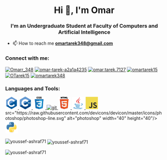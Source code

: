 <h1 align="center">Hi 👋, I'm Omar</h1>
<h3 align="center">I'm an Undergraduate Student at Faculty of Computers and Artificial Intelligence</h3>

- 📫 How to reach me **omartarek348@gmail.com**

<h3 align="left">Connect with me:</h3>
<p align="left">
<a href="https://twitter.com/Omarr_348" target="blank"><img align="center" src="https://raw.githubusercontent.com/rahuldkjain/github-profile-readme-generator/master/src/images/icons/Social/twitter.svg" alt="Omarr_348" height="30" width="40" /></a>
<a href="https://www.linkedin.com/in/omar-tarek-a2a1a4235/" target="blank"><img align="center" src="https://raw.githubusercontent.com/rahuldkjain/github-profile-readme-generator/master/src/images/icons/Social/linked-in-alt.svg" alt="omar-tarek-a2a1a4235" height="30" width="40" /></a>
<a href="https://www.facebook.com/omar.tarek.7127/" target="blank"><img align="center" src="https://raw.githubusercontent.com/rahuldkjain/github-profile-readme-generator/master/src/images/icons/Social/facebook.svg" alt="omar.tarek.7127" height="30" width="40" /></a>
<a href="https://www.instagram.com/omartarek15/" target="blank"><img align="center" src="https://raw.githubusercontent.com/rahuldkjain/github-profile-readme-generator/master/src/images/icons/Social/instagram.svg" alt="omartarek15" height="30" width="40" /></a>
<a href="https://codeforces.com/profile/OTarek15" target="blank"><img align="center" src="https://raw.githubusercontent.com/rahuldkjain/github-profile-readme-generator/master/src/images/icons/Social/codeforces.svg" alt="OTarek15" height="30" width="40" /></a>
<a href="https://leetcode.com/omartarek348/" target="blank"><img align="center" src="https://raw.githubusercontent.com/rahuldkjain/github-profile-readme-generator/master/src/images/icons/Social/leet-code.svg" alt="omartarek348" height="30" width="40" /></a>
</p>

<h3 align="left">Languages and Tools:</h3>
<a href="https://www.cprogramming.com/" target="_blank" rel="noreferrer"> <img src="https://raw.githubusercontent.com/devicons/devicon/master/icons/c/c-original.svg" alt="c" width="40" height="40"/> </a> <a href="https://www.w3schools.com/cpp/" target="_blank" rel="noreferrer"> <img src="https://raw.githubusercontent.com/devicons/devicon/master/icons/cplusplus/cplusplus-original.svg" alt="cplusplus" width="40" height="40"/> </a> <a href="https://www.w3schools.com/css/" target="_blank" rel="noreferrer"> <img src="https://raw.githubusercontent.com/devicons/devicon/master/icons/css3/css3-original-wordmark.svg" alt="css3" width="40" height="40"/> </a> <a href="https://git-scm.com/" target="_blank" rel="noreferrer"> <img src="https://www.vectorlogo.zone/logos/git-scm/git-scm-icon.svg" alt="git" width="40" height="40"/> </a> <a href="https://www.w3.org/html/" target="_blank" rel="noreferrer"> <img src="https://raw.githubusercontent.com/devicons/devicon/master/icons/html5/html5-original-wordmark.svg" alt="html5" width="40" height="40"/> </a> <a href="https://www.java.com" target="_blank" rel="noreferrer"> <img src="https://raw.githubusercontent.com/devicons/devicon/master/icons/java/java-original.svg" alt="java" width="40" height="40"/> </a> <a href="https://developer.mozilla.org/en-US/docs/Web/JavaScript" target="_blank" rel="noreferrer"> <img src="https://raw.githubusercontent.com/devicons/devicon/master/icons/javascript/javascript-original.svg" alt="javascript" width="40" height="40"/> </a>src="https://raw.githubusercontent.com/devicons/devicon/master/icons/photoshop/photoshop-line.svg" alt="photoshop" width="40" height="40"/> </a> <a href="https://www.python.org" target="_blank" rel="noreferrer"> <img src="https://raw.githubusercontent.com/devicons/devicon/master/icons/python/python-original.svg" alt="python" width="40" height="40"/> </a> </p>

<p><img align="left" src="https://github-readme-stats.vercel.app/api/top-langs?username=youssef-ashraf71&show_icons=true&locale=en&layout=compact" alt="youssef-ashraf71" /></p>

<p>&nbsp;<img align="center" src="https://github-readme-stats.vercel.app/api?username=youssef-ashraf71&show_icons=true&locale=en" alt="youssef-ashraf71" /></p>

<p><img align="center" src="https://github-readme-streak-stats.herokuapp.com/?user=youssef-ashraf71&" alt="youssef-ashraf71" /></p>
